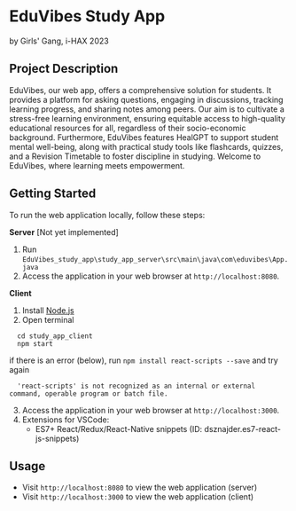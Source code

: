 # EduVibes Study App
by Girls' Gang, i-HAX 2023

## Project Description
EduVibes, our web app, offers a comprehensive solution for students. It provides a platform for asking questions, engaging in discussions, tracking learning progress, and sharing notes among peers. Our aim is to cultivate a stress-free learning environment, ensuring equitable access to high-quality educational resources for all, regardless of their socio-economic background. Furthermore, EduVibes features HealGPT to support student mental well-being, along with practical study tools like flashcards, quizzes, and a Revision Timetable to foster discipline in studying. Welcome to EduVibes, where learning meets empowerment.

## Getting Started

To run the web application locally, follow these steps:

**Server** [Not yet implemented]  
1. Run `EduVibes_study_app\study_app_server\src\main\java\com\eduvibes\App.java`  
2. Access the application in your web browser at `http://localhost:8080`.

**Client**  
1. Install [Node.js]("https://nodejs.org/en/download")  
2. Open terminal
  ```
    cd study_app_client
    npm start
  ```
  if there is an error (below), run `npm install react-scripts --save` and try again
  ```
    'react-scripts' is not recognized as an internal or external command, operable program or batch file.
  ```
3. Access the application in your web browser at `http://localhost:3000`.  
4. Extensions for VSCode:
   - ES7+ React/Redux/React-Native snippets (ID: dsznajder.es7-react-js-snippets)  
   
## Usage

- Visit `http://localhost:8080` to view the web application (server)
- Visit `http://localhost:3000` to view the web application (client)
